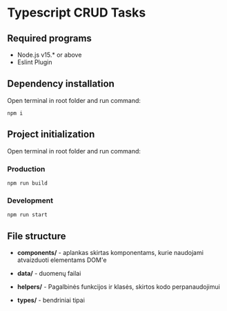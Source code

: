 # Typescript CRUD Tasks

## Required programs
* Node.js v15.* or above
* Eslint Plugin

## Dependency installation
Open terminal in root folder and run command:
```
npm i
```
## Project initialization
Open terminal in root folder and run command:
### Production
```
npm run build
```
### Development
```
npm run start
```
## File structure

- **components/** - aplankas skirtas komponentams, kurie naudojami atvaizduoti elementams DOM'e

- **data/** - duomenų failai

- **helpers/** - Pagalbinės funkcijos ir klasės, skirtos kodo perpanaudojimui

- **types/** - bendriniai tipai